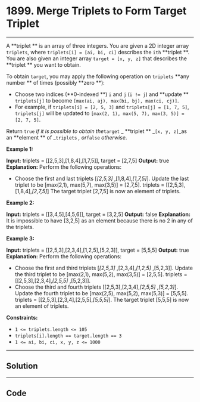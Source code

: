 # 1899. Merge Triplets to Form Target Triplet

---

A **triplet ** is an array of three integers. You are given a 2D integer array `triplets`, where `triplets[i] = [ai, bi, ci]` describes the `ith` **triplet **. You are also given an integer array `target = [x, y, z]` that describes the **triplet ** you want to obtain.

To obtain `target`, you may apply the following operation on `triplets` **any number ** of times (possibly **zero **):

  * Choose two indices (**0-indexed **) `i` and `j` (`i != j`) and **update ** `triplets[j]` to become `[max(ai, aj), max(bi, bj), max(ci, cj)]`. 
* For example, if `triplets[i] = [2, 5, 3]` and `triplets[j] = [1, 7, 5]`, `triplets[j]` will be updated to `[max(2, 1), max(5, 7), max(3, 5)] = [2, 7, 5]`.



Return `true` _if it is possible to obtain the_`target` _ **triplet ** _`[x, y, z]`_as an **element ** of _`triplets` _, or_`false` _otherwise_.

 

**Example 1:**


**Input:** triplets = [[2,5,3],[1,8,4],[1,7,5]], target = [2,7,5]
**Output:** true
**Explanation:** Perform the following operations:
- Choose the first and last triplets [_[2,5,3]_ ,[1,8,4],_[1,7,5]_]. Update the last triplet to be [max(2,1), max(5,7), max(3,5)] = [2,7,5]. triplets = [[2,5,3],[1,8,4],_[2,7,5]_]
The target triplet [2,7,5] is now an element of triplets.


**Example 2:**


**Input:** triplets = [[3,4,5],[4,5,6]], target = [3,2,5]
**Output:** false
**Explanation:** It is impossible to have [3,2,5] as an element because there is no 2 in any of the triplets.


**Example 3:**


**Input:** triplets = [[2,5,3],[2,3,4],[1,2,5],[5,2,3]], target = [5,5,5]
**Output:** true
**Explanation:** Perform the following operations:
- Choose the first and third triplets [_[2,5,3]_ ,[2,3,4],_[1,2,5]_ ,[5,2,3]]. Update the third triplet to be [max(2,1), max(5,2), max(3,5)] = [2,5,5]. triplets = [[2,5,3],[2,3,4],_[2,5,5]_ ,[5,2,3]].
- Choose the third and fourth triplets [[2,5,3],[2,3,4],_[2,5,5]_ ,_[5,2,3]_]. Update the fourth triplet to be [max(2,5), max(5,2), max(5,3)] = [5,5,5]. triplets = [[2,5,3],[2,3,4],[2,5,5],_[5,5,5]_].
The target triplet [5,5,5] is now an element of triplets.


 

**Constraints:**

  * `1 <= triplets.length <= 105`
  * `triplets[i].length == target.length == 3`
  * `1 <= ai, bi, ci, x, y, z <= 1000`

---

## Solution



---

## Code
```python


```